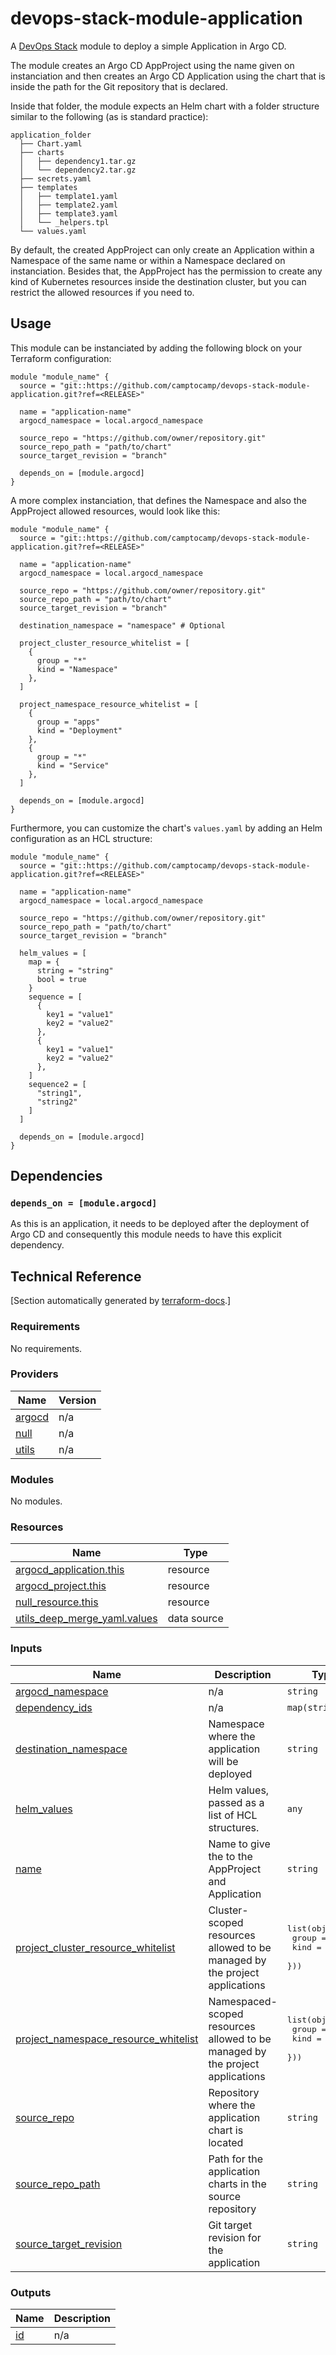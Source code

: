 # devops-stack-module-application

A [DevOps Stack](https://devops-stack.io) module to deploy a simple Application in Argo CD.

The module creates an Argo CD AppProject using the name given on instanciation and then creates an Argo CD Application using the chart that is inside the path for the Git repository that is declared.

Inside that folder, the module expects an Helm chart with a folder structure similar to the following (as is standard practice):

```
application_folder
  ├── Chart.yaml
  ├── charts
  │   ├── dependency1.tar.gz
  │   └── dependency2.tar.gz
  ├── secrets.yaml
  ├── templates
  │   ├── template1.yaml
  │   ├── template2.yaml
  │   ├── template3.yaml
  │   └── _helpers.tpl
  └── values.yaml
```

By default, the created AppProject can only create an Application within a Namespace of the same name or within a Namespace declared on instanciation. Besides that, the AppProject has the permission to create any kind of Kubernetes resources inside the destination cluster, but you can restrict the allowed resources if you need to.

## Usage

This module can be instanciated by adding the following block on your Terraform configuration:

```hcl
module "module_name" {
  source = "git::https://github.com/camptocamp/devops-stack-module-application.git?ref=<RELEASE>"

  name = "application-name"
  argocd_namespace = local.argocd_namespace

  source_repo = "https://github.com/owner/repository.git"
  source_repo_path = "path/to/chart"
  source_target_revision = "branch"

  depends_on = [module.argocd]
}
```

A more complex instanciation, that defines the Namespace and also the AppProject allowed resources, would look like this:

```hcl
module "module_name" {
  source = "git::https://github.com/camptocamp/devops-stack-module-application.git?ref=<RELEASE>"

  name = "application-name"
  argocd_namespace = local.argocd_namespace

  source_repo = "https://github.com/owner/repository.git"
  source_repo_path = "path/to/chart"
  source_target_revision = "branch"

  destination_namespace = "namespace" # Optional

  project_cluster_resource_whitelist = [ 
    {
      group = "*"
      kind = "Namespace"
    },
  ]

  project_namespace_resource_whitelist = [
    {
      group = "apps"
      kind = "Deployment"
    },
    {
      group = "*"
      kind = "Service"
    },
  ]

  depends_on = [module.argocd]
}
```

Furthermore, you can customize the chart's `values.yaml` by adding an Helm configuration as an HCL structure:

```hcl
module "module_name" {
  source = "git::https://github.com/camptocamp/devops-stack-module-application.git?ref=<RELEASE>"

  name = "application-name"
  argocd_namespace = local.argocd_namespace

  source_repo = "https://github.com/owner/repository.git"
  source_repo_path = "path/to/chart"
  source_target_revision = "branch"

  helm_values = [
    map = {
      string = "string"
      bool = true
    }
    sequence = [
      {
        key1 = "value1"
        key2 = "value2"
      },
      {
        key1 = "value1"
        key2 = "value2"
      },
    ]
    sequence2 = [
      "string1",
      "string2"
    ]
  ]
  
  depends_on = [module.argocd]
}
```

## Dependencies

### `depends_on = [module.argocd]`

As this is an application, it needs to be deployed after the deployment of Argo CD and consequently this module needs to have this explicit dependency.

## Technical Reference
[Section automatically generated by [terraform-docs](https://github.com/terraform-docs/terraform-docs/).]

<!-- BEGIN_TF_DOCS -->
### Requirements

No requirements.

### Providers

| Name | Version |
|------|---------|
| <a name="provider_argocd"></a> [argocd](#provider\_argocd) | n/a |
| <a name="provider_null"></a> [null](#provider\_null) | n/a |
| <a name="provider_utils"></a> [utils](#provider\_utils) | n/a |

### Modules

No modules.

### Resources

| Name | Type |
|------|------|
| [argocd_application.this](https://registry.terraform.io/providers/oboukili/argocd/latest/docs/resources/application) | resource |
| [argocd_project.this](https://registry.terraform.io/providers/oboukili/argocd/latest/docs/resources/project) | resource |
| [null_resource.this](https://registry.terraform.io/providers/hashicorp/null/latest/docs/resources/resource) | resource |
| [utils_deep_merge_yaml.values](https://registry.terraform.io/providers/cloudposse/utils/latest/docs/data-sources/deep_merge_yaml) | data source |

### Inputs

| Name | Description | Type | Default | Required |
|------|-------------|------|---------|:--------:|
| <a name="input_argocd_namespace"></a> [argocd\_namespace](#input\_argocd\_namespace) | n/a | `string` | n/a | yes |
| <a name="input_dependency_ids"></a> [dependency\_ids](#input\_dependency\_ids) | n/a | `map(string)` | `{}` | no |
| <a name="input_destination_namespace"></a> [destination\_namespace](#input\_destination\_namespace) | Namespace where the application will be deployed | `string` | `null` | no |
| <a name="input_helm_values"></a> [helm\_values](#input\_helm\_values) | Helm values, passed as a list of HCL structures. | `any` | `[]` | no |
| <a name="input_name"></a> [name](#input\_name) | Name to give the to the AppProject and Application | `string` | n/a | yes |
| <a name="input_project_cluster_resource_whitelist"></a> [project\_cluster\_resource\_whitelist](#input\_project\_cluster\_resource\_whitelist) | Cluster-scoped resources allowed to be managed by the project applications | <pre>list(object({<br>    group = string<br>    kind = string<br>  }))</pre> | <pre>[<br>  {<br>    "group": "*",<br>    "kind": "*"<br>  }<br>]</pre> | no |
| <a name="input_project_namespace_resource_whitelist"></a> [project\_namespace\_resource\_whitelist](#input\_project\_namespace\_resource\_whitelist) | Namespaced-scoped resources allowed to be managed by the project applications | <pre>list(object({<br>    group = string<br>    kind = string<br>  }))</pre> | <pre>[<br>  {<br>    "group": "*",<br>    "kind": "*"<br>  }<br>]</pre> | no |
| <a name="input_source_repo"></a> [source\_repo](#input\_source\_repo) | Repository where the application chart is located | `string` | n/a | yes |
| <a name="input_source_repo_path"></a> [source\_repo\_path](#input\_source\_repo\_path) | Path for the application charts in the source repository | `string` | n/a | yes |
| <a name="input_source_target_revision"></a> [source\_target\_revision](#input\_source\_target\_revision) | Git target revision for the application | `string` | n/a | yes |

### Outputs

| Name | Description |
|------|-------------|
| <a name="output_id"></a> [id](#output\_id) | n/a |
<!-- END_TF_DOCS -->